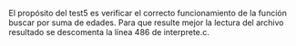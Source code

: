 El propósito del test5 es verificar el correcto funcionamiento de la función buscar por suma de edades. Para que resulte mejor la lectura del archivo resultado se descomenta la línea 486 de interprete.c.